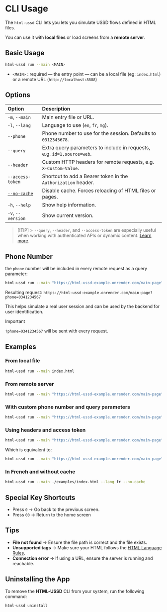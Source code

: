 # CLI Usage

The `html-ussd` CLI lets you lets you simulate USSD flows defined in HTML files.

You can use it with **local files** or load screens from a **remote server**.

## Basic Usage

```bash
html-ussd run --main <MAIN>
```

- `<MAIN>` : required — the entry point — can be a local file (eg: `index.html`) or a remote URL (`http://localhost:8888`)

## Options

| Option                            | Description                                                            |
| :-------------------------------- | :--------------------------------------------------------------------- |
| `-m`, `--main`                    | Main entry file or URL.                                                |
| `-l`, `--lang`                    | Language to use (`en`, `fr`, `mg`).                                    |
| `--phone`                         | Phone number to use for the session. Defaults to `0312345678`.         |
| `--query`                         | Extra query parameters to include in requests, e.g. `id=1,source=web`. |
| `--header`                        | Custom HTTP headers for remote requests, e.g. `X-Custom=Value`.        |
| `--access-token`                  | Shortcut to add a Bearer token in the `Authorization` header.          |
| [`--no-cache`](./how-cache-works) | Disable cache. Forces reloading of HTML files or pages.                |
| `-h`, `--help`                    | Show help information.                                                 |
| `-v`, `--version`                 | Show current version.                                                  |

> [!TIP] > `--query`, `--header`, and `--access-token` are especially useful when working with authenticated APIs or dynamic content. [Learn more](./security).

## Phone Number

the `phone` number will be included in every remote request as a query parameter:

```bash
html-ussd run --main "https://html-ussd-example.onrender.com/main-page" --phone 0341234567
```

Resulting request: `https://html-ussd-example.onrender.com/main-page?phone=0341234567`

This helps simulate a real user session and can be used by the backend for user identification.

> [!IMPORTANT]
> `?phone=0341234567` will be sent with every request.

## Examples

### From local file

```bash
html-ussd run --main index.html
```

### From remote server

```bash
html-ussd run --main "https://html-ussd-example.onrender.com/main-page"
```

### With custom phone number and query parameters

```bash
html-ussd run --main "https://html-ussd-example.onrender.com/main-page" --phone "0320001111" --query "user_id=42,mode=preview"
```

### Using headers and access token

```bash
html-ussd run --main "https://html-ussd-example.onrender.com/main-page" --access-token "xyz"
```

Which is equivalent to:

```bash
html-ussd run --main "https://html-ussd-example.onrender.com/main-page" --header "Authorization=Bearer my-secret-token"
```

### In French and without cache

```bash
html-ussd run --main ./examples/index.html --lang fr --no-cache
```

## Special Key Shortcuts

- Press `0` → Go back to the previous screen.
- Press `00` → Return to the home screen

## Tips

- **File not found** → Ensure the file path is correct and the file exists.
- **Unsupported tags** → Make sure your HTML follows the [HTML Language Rules](./html-rules).
- **Connection error** → If using a URL, ensure the server is running and reachable.

## Uninstalling the App

To remove the **HTML-USSD** CLI from your system, run the following command:

```bash
html-ussd uninstall
```
